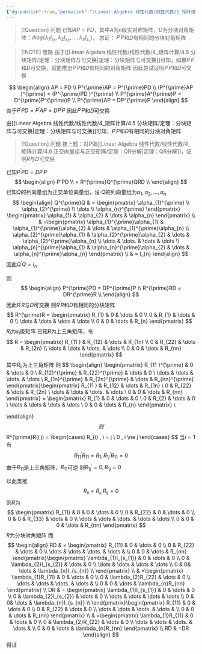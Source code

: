 ```yaml
---
{"dg-publish":true,"permalink":"/Linear Algebra 线性代数/线性代数/5_矩阵相似与特征值/5.7 实对称矩阵对角化/例题：实对称矩阵相关证明/","tags":["例题","线代"]}
---
```



> [!Question] 问题
> 已知$AP = PD$，其中$A$为$n$级实对称矩阵，$D$为分块对角矩阵：$diag\{ \lambda_{1}I_{s_{1}} , \lambda_{2}I_{s_{2}},\dots,\lambda_{n}I_{s_{r}}\}$，
> 求证：
> $P^{\prime}P$和$D$有相同的分块对角矩阵


> [!NOTE] 思路
> 由于[[Linear Algebra 线性代数/线性代数/4_矩阵计算/4.5 分块矩阵/定理：分块矩阵与可交换\|定理：分块矩阵与可交换]]可知，如果$P^{\prime}P$和$D$可交换，就能推出$P^{\prime}P$和$D$有相同的对角矩阵
> 因此尝试证明$P^{\prime}P$和$D$可交换

$$
\begin{align}
AP = PD \\
P^{\prime}AP = P^{\prime}PD  \\
(P^{\prime}AP )^{\prime} = (P^{\prime}PD )^{\prime} \\
P^{\prime}A^{\prime}P = D^{\prime}P^{\prime}P \\
P^{\prime}AP = DP^{\prime}P        
\end{align}
$$
由于$P^{\prime}PD = P^{\prime}AP = DP^{\prime}P$
因此$P^{\prime}P$和$D$可交换

由[[Linear Algebra 线性代数/线性代数/4_矩阵计算/4.5 分块矩阵/定理：分块矩阵与可交换\|定理：分块矩阵与可交换]]可知，$P^{\prime}P$和$D$有相同的分块对角矩阵

> [!Question] 问题
> 接上题：对$P$做[[Linear Algebra 线性代数/线性代数/4_矩阵计算/4.6 正交向量组与正交矩阵/定理：QR分解\|定理：QR分解]]，证明$R$与$D$可交换

已知$P^{\prime}PD = DP^{\prime}P$
$$
\begin{align}
P'PD  \\
= R^{\prime}Q^{\prime}QRD \\
\end{align}
$$
已知$Q$的列向量组为正交单位向量组，设·$Q$的列向量组为$\alpha_{1},\alpha_{2},\dots,\alpha_{n}$
$$
\begin{align}
Q^{\prime}Q  
 & = \begin{pmatrix}
\alpha_{1}^{\prime}  \\
\alpha_{2}^{\prime}  \\
\dots \\
\alpha_{n}^{\prime} 
\end{pmatrix} \begin{pmatrix}
\alpha_{1} & \alpha_{2} & \dots & \alpha_{n}
\end{pmatrix} \\
 & =\begin{pmatrix}
\alpha_{1}^{\prime}\alpha_{1} &  \alpha_{1}^{\prime}\alpha_{2} & \dots & \alpha_{1}^{\prime}\alpha_{n} \\
\alpha_{2}^{\prime}\alpha_{1} &  \alpha_{2}^{\prime}\alpha_{2} & \dots & \alpha_{2}^{\prime}\alpha_{n} \\
\dots & \dots. & \dots & \dots \\
\alpha_{n}^{\prime}\alpha_{1} &  \alpha_{n}^{\prime}\alpha_{2} & \dots & \alpha_{n}^{\prime}\alpha_{n}
\end{pmatrix} \\
 & = I_{n}
\end{align}
$$
因此$Q^{\prime}Q = I_{n}$

则
$$
\begin{align}
P^{\prime}PD = DP^{\prime}P \\
R^{\prime}RD = DR^{\prime}R   \\
\end{align}
$$
因此$R^{\prime}R$与$D$可交换
则$R^{\prime}R$和$D$有相同的分块矩阵
$$
R^{\prime}R = \begin{pmatrix}
R_{1} & 0 & \dots & 0 \\
0 & R_{1} & \dots & 0 \\
\dots & \dots & \dots & \dots \\
0 & 0 & \dots & R_{n}
\end{pmatrix} 
$$
$R_{i}$为$s_{i}$级矩阵
已知$R$为上三角矩阵，令
$$
R = \begin{pmatrix}
R_{11 } & R_{12} & \dots & R_{1n} \\
0 & R_{22} & \dots & R_{2n} \\
\dots & \dots & \dots. & \dots \\
0 & 0 & \dots & R_{nn}
\end{pmatrix}
$$
其中$R_{ii}$为上三角矩阵
则
$$
\begin{align}
\begin{pmatrix}
R_{11 }^{\prime}  & 0  & \dots & 0 \\
R_{12}^{\prime}  & R_{22}^{\prime}  & \dots & 0 \\
\dots & \dots & \dots. & \dots \\
R_{1n}^{\prime}  & R_{2n}^{\prime}  & \dots & R_{nn}^{\prime} 
\end{pmatrix}\begin{pmatrix}
R_{11 } & R_{12} & \dots & R_{1n} \\
0 & R_{22} & \dots & R_{2n} \\
\dots & \dots & \dots. & \dots \\
0 & 0 & \dots & R_{nn}
\end{pmatrix} = \begin{pmatrix}
R_{1} & 0 & \dots & 0 \\
0 & R_{2} & \dots & 0 \\
\dots & \dots & \dots & \dots \\
0 & 0 & \dots & R_{n}
\end{pmatrix}  \\

\end{align}
$$
则
$$
R^{\prime}R(i,j) = 
\begin{cases}
R_{i} , i = j \\
0 , i \ne j
\end{cases}
$$
当$i = 1$有
$$
R^{\prime}_{11}R_{11} = R_{1} ,  R_{1j}^{\prime} R_{11} = 0
$$
由于$R_{11}$是上三角矩阵，$R_{11}$可逆
则$R_{1j}^{\prime} = 0, R_{1j} = 0$

以此类推
$$
R_{ii} = R_{i} , R_{ij} = 0
$$
则$R$为
$$
\begin{pmatrix}
R_{11} & 0 & 0 & \dots & 0 \\
0 & R_{22} & 0 & \dots & 0 \\
0 & 0 & R_{33} & \dots & 0 \\
\dots & \dots & \dots. & \dots & \dots \\
0 & 0 & 0 & \dots & R_{nn}
\end{pmatrix}
$$
$R$为分块对角矩阵
而
$$
\begin{align}
RD  & = \begin{pmatrix}
R_{11} & 0  & \dots & 0 \\
0 & R_{22}  & \dots & 0 \\
\dots & \dots & \dots. & \dots & \\
0 & 0  & \dots & R_{nn}
\end{pmatrix}\begin{pmatrix}
\lambda_{1}I_{s_{1}} & 0 & \dots & 0 \\
0 & \lambda_{2}I_{s_{2}} & \dots & 0  \\
\dots & \dots & \dots & \dots \\
0 & 0& \dots & \lambda_{n}I_{s_{n}}   \\
\end{pmatrix} \\
 & =\begin{pmatrix}
\lambda_{1}R_{11} & 0  & \dots & 0 \\
0 & \lambda_{2}R_{22}  & \dots & 0 \\
\dots & \dots & \dots. & \dots & \\
0 & 0  & \dots & \lambda_{n}R_{nn}
\end{pmatrix} \\
DR  & = \begin{pmatrix}
\lambda_{1}I_{s_{1}} & 0 & \dots & 0 \\
0 & \lambda_{2}I_{s_{2}} & \dots & 0  \\
\dots & \dots & \dots & \dots \\
0 & 0& \dots & \lambda_{n}I_{s_{n}}   \\
\end{pmatrix}\begin{pmatrix}
R_{11} & 0  & \dots & 0 \\
0 & R_{22}  & \dots & 0 \\
\dots & \dots & \dots. & \dots & \\
0 & 0  & \dots & R_{nn}
\end{pmatrix} \\
 & =\begin{pmatrix}
\lambda_{1}R_{11} & 0  & \dots & 0 \\
0 & \lambda_{2}R_{22}  & \dots & 0 \\
\dots & \dots & \dots. & \dots & \\
0 & 0  & \dots & \lambda_{n}R_{nn}
\end{pmatrix} \\
RD   & =DR
\end{align}
$$
得证
